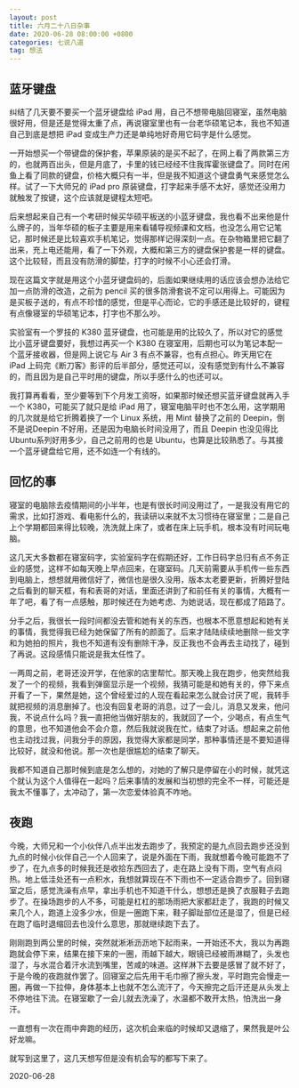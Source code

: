 ```yaml
---
layout: post
title: 六月二十八日杂事
date: 2020-06-28 08:00:00 +0800
categories: 七说八道
tag: 想法
---
```





## 蓝牙键盘

纠结了几天要不要买一个蓝牙键盘给 iPad 用，自己不想带电脑回寝室，虽然电脑很好用，但是还是觉得太重了点，再说寝室里也有一台老华硕笔记本，我也不知道自己到底是想把 iPad 变成生产力还是单纯地好奇用它码字是什么感觉。

一开始想买一个带键盘的保护套，苹果原装的是买不起了，在网上看了两款第三方的，也就两百出头，但是月底了，卡里的钱已经经不住我挥霍张键盘了。同时在闲鱼上看了同款的键盘，价格大概只有一半，但是我不知道这个键盘勇气来感觉怎么样。试了一下大师兄的 iPad pro 原装键盘，打字起来手感不太好，感觉还没用力就触发了按键，这个应该就是键程太短吧。

后来想起来自己有一个考研时候买华硕平板送的小蓝牙键盘，我也看不出来他是什么牌子的，当年华硕的板子主要是用来看辅导视频课和文档，也没怎么用它记笔记，那时候还是比较喜欢手机笔记，觉得那样记得深刻一点。在杂物箱里把它翻了出来，充上电还能用，看了一下外观，大概和第三方的键盘保护套是一样的键盘。这个比较轻，而且没有防滑的脚垫，打字的时候不小心还会打滑。

现在这篇文字就是用这个小蓝牙键盘码的，后面如果继续用的话应该会想办法给它加一点防滑的改造，之前为 pencil 买的很多防滑套说不定可以用得上。可能因为是买板子送的，有点不珍惜的感觉，但是平心而论，它的手感还是比较好的，键程有点像寝室的华硕笔记本，打字也不那么吵。

实验室有一个罗技的 K380 蓝牙键盘，也可能是用的比较久了，所以对它的感觉比小蓝牙键盘要好，我想过再买一个 K380 在寝室用，后期也可以为笔记本配一个蓝牙接收器，但是网上说它与 Air 3 有点不兼容，也有点担心。昨天用它在 iPad 上码完《断刀客》影评的后半部分，感觉还可以，没有感觉到有什么不兼容的，而且因为是自己平时用的键盘，所以手感什么的也还可以。

我打算再看看，至少要等到下个月发工资呀，如果那时候还想买蓝牙键盘就再入手一个 K380，可能买了就只是给 iPad 用了，寝室电脑平时也不怎么用，这学期用的几次就是给它折腾着换了一个 Linux 系统，用 Mint 替换了之前的 Deepin，倒不是说Deepin 不好用，还是因为电脑长时间没用了，而且 Deepin 也没见得比 Ubuntu系列好用多少，自己之前用的也是 Ubuntu，也算是比较熟悉了。与其接一个蓝牙键盘给它用，还不如连一个有线的。


## 回忆的事

寝室的电脑除去疫情期间的小半年，也是有很长时间没用过了，一是我没有用它的需求，比如打游戏、看电影什么的，我读研以来就不太习惯待在寝室里；二是自己上个学期都回来得比较晚，洗洗就上床了，或者在床上玩手机，根本没有时间玩电脑。

这几天大多数都在寝室码字，实验室码字在假期还好，工作日码字总归有点不务正业的感觉，这样不如每天晚上早点回来，在寝室码。几天前需要从手机传一些东西到电脑上，想想就用微信好了，微信也是很久没用，版本太老要更新，折腾好登陆之后看到的聊天框，有和表哥的对话，里面还讲到了和前任有关的事情，大概有一年了吧，看了有一点感触，那时候还在为她考虑、为她说话，现在都成了陌路了。

分手之后，我很长一段时间都没去管和她有关的东西，也根本不愿意想起和她有关的事情，我觉得我已经为她保留了所有的颜面了。后来才陆陆续续地删除一些文字和为她拍的照片，我也不知道有没有删除干净，反正我也不会再去主动找了，碰到了再说。这段感情只能说是我太任性了。

一两周之前，老哥还没开学，在他家的店里帮忙。那天晚上我在跑步，他突然给我发了一个的视频，我看到弹窗显示是一个视频，我猜可能是和她有关的，停下来点开看了一下，果然是她，这个曾经爱过的人现在看起来怎么就会讨厌了呢，我转手就把视频的消息删掉了。也没有回复老哥的消息，过了一会儿，消息又发来，他问我，不说点什么吗？我一直把他当做好朋友的，我就回了一个，少喝点，有点生气的意思，也不知道他会不会介意，然后我就说我在忙，结束了对话。想起来之前他也主动找过我，问我分手的原因，我觉得大家都是同学，那种事情还是不要知道得比较好，就没和他说。那一次也是很尴尬的结束了聊天。

我都不知道自己那时候到底是怎么想的，对她的了解只是停留在小的时候，就凭这个就认为这个人值得在一起吗？后来事情的发展和当初想的完全不一样，可能还是我太不懂事了，太冲动了，第一次恋爱体验真不咋地。

## 夜跑

今晚，大师兄和一个小伙伴八点半出发去跑步了，我预定的是九点回去跑步还没到九点的时候小伙伴自己一个人回来了，说是外面在下雨，我就想着今晚可能跑不了步了，在九点多的时候我还是收拾东西回去了，走在路上没有下雨，空气有点闷热。地上低洼处还有一点积水，我想就算现在不下雨也不一定适合跑步了。回到寝室之后，感觉洗澡有点早，拿出手机也不知道干什么，想想还是换了衣服鞋子去跑步了。在操场跑步的人不多，可能是杠杠的那场雨把大家都赶走了，我跑的时候又来几个人，跑道上没多少水，但是一圈跑下来，鞋子脚趾部位还是湿了，但是已经在跑了临时退缩回去也没什么意思，那就继续跑下去了。

刚刚跑到两公里的时候，突然就淅淅沥沥地下起雨来，一开始还不大，我以为再跑跑就会停下来，结果在接下来的一圈，雨越下越大，眼镜已经被雨淋糊了，头发也湿了，与水混合着汗水流到嘴里，苦咸的味道。这样淋下去要是感冒了就不好了，于是今晚的夜跑就作罢了。回寝室之后先用干毛巾擦了擦头发，平时跑完会慢走一圈，再做一下拉伸，身体基本上也就不怎么流汗了，今天擦完之后汗还是从头发上不停地往下流。在寝室歇了一会儿就去洗澡了，水温都不敢开太热，怕洗出一身汗。

一直想有一次在雨中奔跑的经历，这次机会来临的时候却又退缩了，果然我是叶公好龙嘛。

就写到这里了，这几天想写但是没有机会写的都写下来了。

2020-06-28